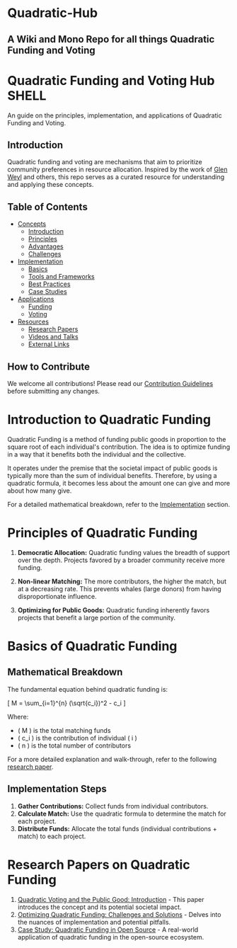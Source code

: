 # Quadratic-Hub
 A Wiki and Mono Repo for all things Quadratic Funding and Voting 
 --
# Quadratic Funding and Voting Hub **SHELL**

An guide on the principles, implementation, and applications of Quadratic Funding and Voting.

## Introduction

Quadratic funding and voting are mechanisms that aim to prioritize community preferences in resource allocation. Inspired by the work of [Glen Weyl](https://glenweyl.com/) and others, this repo serves as a curated resource for understanding and applying these concepts.

## Table of Contents

- [Concepts](./Concepts/)
  - [Introduction](./Concepts/Introduction.md)
  - [Principles](./Concepts/Principles.md)
  - [Advantages](./Concepts/Advantages.md)
  - [Challenges](./Concepts/Challenges.md)
- [Implementation](./Implementation/)
  - [Basics](./Implementation/Basics.md)
  - [Tools and Frameworks](./Implementation/ToolsAndFrameworks.md)
  - [Best Practices](./Implementation/BestPractices.md)
  - [Case Studies](./Implementation/CaseStudies.md)
- [Applications](./Applications/)
  - [Funding](./Applications/Funding.md)
  - [Voting](./Applications/Voting.md)
- [Resources](./Resources/)
  - [Research Papers](./Resources/ResearchPapers.md)
  - [Videos and Talks](./Resources/VideosAndTalks.md)
  - [External Links](./Resources/ExternalLinks.md)
  
## How to Contribute

We welcome all contributions! Please read our [Contribution Guidelines](./Contributions/) before submitting any changes.

# Introduction to Quadratic Funding

Quadratic Funding is a method of funding public goods in proportion to the square root of each individual's contribution. The idea is to optimize funding in a way that it benefits both the individual and the collective. 

It operates under the premise that the societal impact of public goods is typically more than the sum of individual benefits. Therefore, by using a quadratic formula, it becomes less about the amount one can give and more about how many give.

For a detailed mathematical breakdown, refer to the [Implementation](../Implementation/Basics.md) section.

# Principles of Quadratic Funding

1. **Democratic Allocation:** Quadratic funding values the breadth of support over the depth. Projects favored by a broader community receive more funding.
 
2. **Non-linear Matching:** The more contributors, the higher the match, but at a decreasing rate. This prevents whales (large donors) from having disproportionate influence.
  
3. **Optimizing for Public Goods:** Quadratic funding inherently favors projects that benefit a large portion of the community.

# Basics of Quadratic Funding

## Mathematical Breakdown

The fundamental equation behind quadratic funding is:

\[ M = \sum_{i=1}^{n} (\sqrt{c_i})^2 - c_i \]

Where:
- \( M \) is the total matching funds
- \( c_i \) is the contribution of individual \( i \)
- \( n \) is the total number of contributors

For a more detailed explanation and walk-through, refer to the following [research paper](link-to-research-paper).

## Implementation Steps

1. **Gather Contributions:** Collect funds from individual contributors.
2. **Calculate Match:** Use the quadratic formula to determine the match for each project.
3. **Distribute Funds:** Allocate the total funds (individual contributions + match) to each project.

# Research Papers on Quadratic Funding

1. [Quadratic Voting and the Public Good: Introduction](https://link-to-paper1) - This paper introduces the concept and its potential societal impact.
2. [Optimizing Quadratic Funding: Challenges and Solutions](https://link-to-paper2) - Delves into the nuances of implementation and potential pitfalls.
3. [Case Study: Quadratic Funding in Open Source](https://link-to-paper3) - A real-world application of quadratic funding in the open-source ecosystem.
